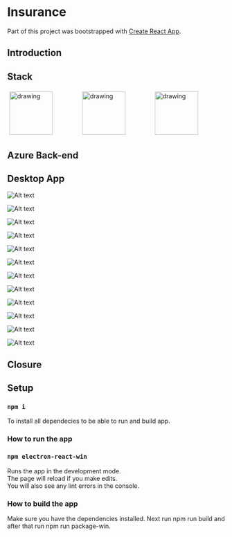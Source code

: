 # Insurance

Part of this project was bootstrapped with [Create React App](https://github.com/facebook/create-react-app).

## Introduction

## Stack

<div style="display: flex" class="row">
  <div class="column">
    <img style="flex: 33.33%; padding: 5px" src="readmepictures/azurefunctions.svg" alt="drawing" width="100"/>
  </div>
  <div class="column">
    <img style="flex: 33.33%; padding: 5px" src="readmepictures/react.svg" alt="drawing" width="100"/>
  </div>
  <div class="column">
    <img style="flex: 33.33%; padding: 5px" src="readmepictures/electronjs.PNG" alt="drawing" width="100"/>
  </div>
</div>


## Azure Back-end

## Desktop App

![Alt text](readmepictures/Home.PNG)

![Alt text](readmepictures/Customers.PNG)

![Alt text](readmepictures/Vendors.PNG)

![Alt text](readmepictures/Customer.PNG)

![Alt text](readmepictures/Vendor.PNG)

![Alt text](readmepictures/Customer_Invoice.PNG)

![Alt text](readmepictures/Customer_Policies.PNG)

![Alt text](readmepictures/Customer_Policies_Modal1.PNG)

![Alt text](readmepictures/Customer_Policies_Modal2.PNG)

![Alt text](readmepictures/Customer_Census.PNG)

![Alt text](readmepictures/Customer_Census_Modal.PNG)

![Alt text](readmepictures/Vendor_Bill_Modal.PNG)

## Closure

## Setup

### `npm i`

To install all dependecies to be able to run and build app.

### How to run the app

### `npm electron-react-win`

Runs the app in the development mode.\
The page will reload if you make edits.\
You will also see any lint errors in the console.

### How to build the app

Make sure you have the dependencies installed. Next run npm run build and after that run npm run package-win.
